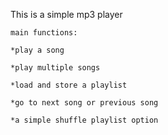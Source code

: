 This is a simple mp3 player

    main functions:

    *play a song

    *play multiple songs

    *load and store a playlist

    *go to next song or previous song

    *a simple shuffle playlist option
